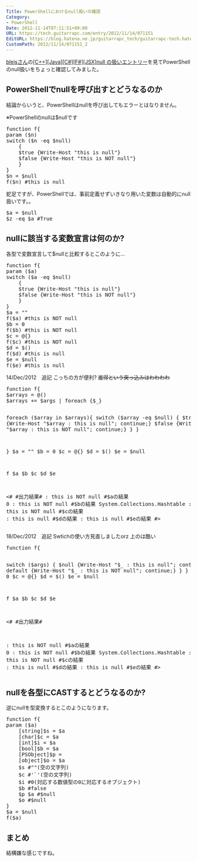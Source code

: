 ```yaml
---
Title: PowerShellにおけるnull扱いの確認
Category:
- PowerShell
Date: 2012-11-14T07:11:51+09:00
URL: https://tech.guitarrapc.com/entry/2012/11/14/071151
EditURL: https://blog.hatena.ne.jp/guitarrapc_tech/guitarrapc-tech.hatenablog.com/atom/entry/11696248318757675988
CustomPath: 2012/11/14/071151_2
---
```


<p><a href="http://twitter.com/bleis">bleisさん</a>の<a href="http://d.hatena.ne.jp/bleis-tift/20120630">[C++][Java][C#][F#][JSX]null の扱いエントリー</a>を見てPowerShellのnull扱いをちょっと確認してみました。 </p>
<h2>PowerShellでnullを呼び出すとどうなるのか</h2>
<p>結論からいうと、PowerShellはnullを呼び出してもエラーとはなりません。</p>
<p>※PowerShellのnullは$nullです</p>
<pre class="brush: powershell">function f{
param ($n)
switch ($n -eq $null)
    {
    $true {Write-Host "this is null"}
    $false {Write-Host "this is NOT null"}
    }
}
$n = $null
f($n) #this is null
</pre>
<p>蛇足ですが、PowerShellでは、事前定義せずいきなり用いた変数は自動的にnull扱いです。。</p>
<pre class="brush: powershell">$a = $null
$z -eq $a #True
</pre>
<h2>nullに該当する変数宣言は何のか?</h2>
<p>各型で変数宣言して$nullと比較するとこのように…</p>
<pre class="brush: powershell">function f{
param ($a)
switch ($a -eq $null)
    {
    $true {Write-Host "this is null"}
    $false {Write-Host "this is NOT null"}
    }
}
$a = ""
f($a) #this is NOT null
$b = 0
f($b) #this is NOT null
$c = @{}
f($c) #this is NOT null
$d = $()
f($d) #this is null
$e = $null
f($e) #this is null
</pre>
<p>14/Dec/2012　追記 こっちの方が便利? <del datetime="2012-12-13T22:36:47+00:00">誰得という突っ込みはわわわわ</del></p>
<pre class="brush: powershell">function f{
$arrays = @()
$arrays += $args | foreach {$_}

foreach ($array in $arrays){
    switch ($array -eq $null)
        {
        $true {Write-Host "$array : this is null"; continue;}
        $false {Write-Host "$array : this is NOT null"; continue;}
        }
    }

}
$a = ""
$b = 0
$c = @{}
$d = $()
$e = $null

f $a $b $c $d $e

&lt;#
#出力結果#
 : this is NOT null #$aの結果
0 : this is NOT null #$bの結果
System.Collections.Hashtable : this is NOT null #$cの結果
 : this is null #$dの結果
 : this is null #$eの結果
#&gt;
</pre>
<p>18/Dec/2012　追記 Swtichの使い方見直しましたorz 上のは酷い</p>
<pre class="brush: powershell">function f{

switch ($args)
    {
    $null {Write-Host "$_ : this is null"; continue;}
    default {Write-Host "$_ : this is NOT null"; continue;}
    }
}
$a = ""
$b = 0
$c = @{}
$d = $()
$e = $null

f $a $b $c $d $e

&lt;#
#出力結果#

 : this is NOT null #$aの結果
0 : this is NOT null #$bの結果
System.Collections.Hashtable : this is NOT null #$cの結果
 : this is null #$dの結果
 : this is null #$eの結果
#&gt;
</pre>
<h2>nullを各型にCASTするとどうなるのか?</h2>
<p>逆にnullを型変換するとこのようになります。</p>
<pre class="brush: powershell">function f{
param ($a)
    [string]$s = $a
    [char]$c = $a
    [int]$i = $a
    [bool]$b = $a
    [PSObject]$p =
    [object]$o = $a
    $s #""(空の文字列)
    $c #'`'(空の文字列)
    $i #0(対応する数値型の0に対応するオブジェクト)
    $b #false
    $p $a #$null
    $o #$null
}
$a = $null
f($a)
</pre>
<h2>まとめ</h2>
<p>結構嫌な感じですね。</p>
